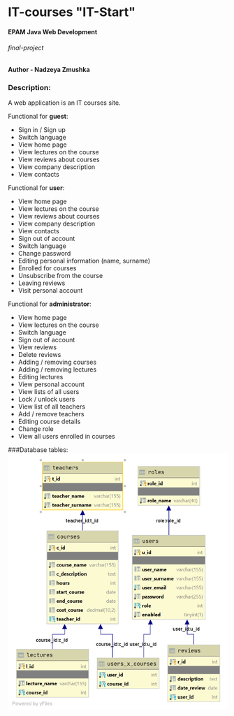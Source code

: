 # IT-courses "IT-Start"
#### EPAM Java Web Development 
###### final-project
**Author - Nadzeya Zmushka**
### Description:
A web application is an IT courses site.

Functional for **guest**:
* Sign in / Sign up
* Switch language
* View home page
* View lectures on the course
* View reviews about courses
* View company description
* View contacts

Functional for **user**:
* View home page
* View lectures on the course
* View reviews about courses
* View company description
* View contacts
* Sign out of account
* Switch language
* Change password
* Editing personal information (name, surname)
* Enrolled for courses
* Unsubscribe from the course
* Leaving reviews
* Visit personal account

Functional for **administrator**:

* View home page
* View lectures on the course
* Switch language
* Sign out of account
* View reviews
* Delete reviews
* Adding / removing courses
* Adding / removing lectures
* Editing lectures
* View personal account
* View lists of all users
* Lock / unlock users
* View list of all teachers
* Add / remove teachers
* Editing course details
* Change role
* View all users enrolled in courses

###Database tables:
![](https://github.com/NadzeyaZmushka/online-training/blob/master/database/training-final.png)